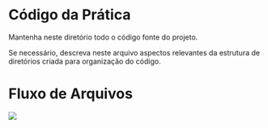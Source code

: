 # Código da Prática 

Mantenha neste diretório todo o código fonte do projeto. 

Se necessário, descreva neste arquivo aspectos relevantes da estrutura de diretórios criada para organização do código.

# Fluxo de Arquivos

<img src="C:\Users\roberto.paiva\github-classroom\AED-PCO\lab-aed-pco-2022-2-repaiva\codigo\img\Untitled.png">
